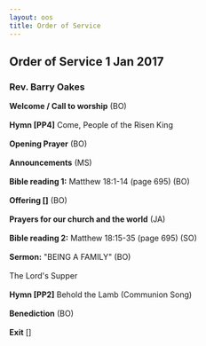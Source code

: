 ```yaml
---
layout: oos
title: Order of Service
---
```


## Order of Service 1 Jan 2017


### Rev. Barry Oakes

**Welcome / Call to worship** (BO)
<br>
<br>
**Hymn [PP4]** Come, People of the Risen King
<br>
<br>
**Opening Prayer** (BO)
<br>
<br>
**Announcements** (MS)
<br>
<br>
**Bible reading 1:** Matthew 18:1-14 (page 695)  (BO)
<br>
<br>
**Offering []** (BO)
<br>
<br>
**Prayers for our church and the world** (JA)
<br>
<br>
**Bible reading 2:** Matthew 18:15-35 (page 695)  (SO)
<br>
<br>
**Sermon:** "BEING A FAMILY"  (BO) 
<br>
<br>
The Lord's Supper
<br>
<br>
**Hymn [PP2]** Behold the Lamb (Communion Song)
<br>
<br>
**Benediction** (BO)
<br>
<br>
**Exit** []


